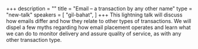 +++
description = ""
title = "Email – a transaction by any other name"
type = "new-talk"
speakers = [
        "gil-bahat",
]
+++
This lightning talk will discuss how emails differ and how they relate to other types of transactions. We will dispel a few myths regarding how email placement operates and learn what we can do to monitor delivery and assure quality of service, as with any other transaction type.